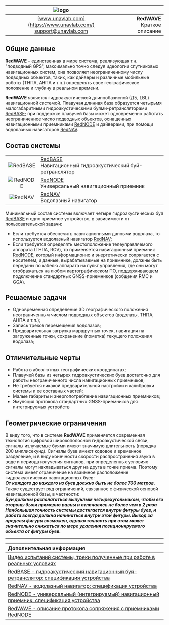 | ![logo](https://ucnl.github.io/documentation/sm_logo.png) |  |
| :---: | ---: |
| [www.unavlab.com](https://www.unavlab.com/) <br/> [support@unavlab.com](mailto:support@unavlab.com) | **RedWAVE**<br/> Краткое описание |

## Общие данные
**RedWAVE** – единственная в мире система, реализующая т.н. "подводный GPS", максимально точно следуя идеологии спутниковых навигационных 
систем, она позволяет неограниченному числу подводных объектов, таких, как дайверы и различные мобильные роботы (ТНПА, АНПА и т.п.) определять 
свое географическое положение и глубину в реальном времени.

**RedWAVE** является гидроакустической длиннобазисной (ДБ, LBL) навигационной системой. Плавучая длинная база образуется четырьмя малогабаритными 
гидроакустическими буями-ретрансляторами [RedBASE](RedBASE_Specification_ru.md); при поддержке плавучей базы может одновременно работать 
неограниченное число подводных объектов, оснащенных навигационными приемниками [RedNODE](RedNODE_Specification_ru.md) и дайверами, при помощи водолазных навигаторов [RedNAV](RedNAV_Specification_ru.md).

## Состав системы

|  |  |
| :---: | :--- |
| ![RedBASE](https://ucnl.github.io/documentation/def_redbase_yellow.png) | [RedBASE](RedBASE_Specification_ru.md) <br/> Навигационный гидроакустический буй-ретранслятор |
| ![RedNODE](https://ucnl.github.io/documentation/def_modem_black.png) | [RedNODE](RedNODE_Specification_ru.md) <br/> Универсальный навигационный приемник |
| ![RedNAV](https://ucnl.github.io/documentation/def_rednav_yellow.png) | [RedNAV](RedNAV_Specification_ru.md) <br/> Водолазный навигатор |

Минимальный состав системы включает четыре гидроакустических буя [RedBASE](RedBASE_Specification_ru.md) и одно приемное устройство, в зависимости от пользовательской задачи:
* Если требуется обеспечить навигационными данными водолаза, то используется водолазный навигатор [RedNAV](RedNAV_Specification_ru.md);
* Если требуется определять местоположение телеуправляемого аппарата (ТНПА, ROV), то применяется навигационный приемник [RedNODE](RedNODE_Specification_ru.md), который информационно и энергетически сопрягается с носителем, и данные, вырабатываемые на приемнике, должны быть переданы по кабелю аппарата на пульт управления, где они могут отображаться на любом картографическом ПО, поддерживающем подключение стандартных GNSS-приемников (собщения RMC и GGA).


## Решаемые задачи
* Одновременная определение 3D географического положения неограниченным числом подводных объектов (водолазы, ТНПА, АНПА и т.п.);
* Запись треков перемещения водолазов;
* Предварительная загрузка маршрутных точек, навигация на загруженные точки, сохранение (пометка) текущего положения водолаза;

## Отличительные черты
* Работа в абсолютных географических координатах;
* Плавучей базы из четырех гидроакустических буев достаточно для работы неограниченного числа навигационных приемников;
* Не требуется никакой предварительной настройки и калибровки системы и ее составных частей;
* Малые габариты и энергопотребление навигационных приемников;
* Эмуляция протокола стандартных GNSS-приемников для интегрируемых устройств


## Геометрические ограничения
В виду того, что в системе **RedWAVE** применяется современная технология цифровой широкополосной гидроакустической связи, сигналы излучаемые 
буями имеют значимую длительность (порядка 200 миллисекунд). Сигналы буев имеют кодовое и временное разделение, и в виду конечности скорости 
распространения звука в воде и периода излучения сигналов, при определенных условиях сигналы могут накладываться друг на друга в точке приема. 
Поэтому система имеет ограничение на взаимное расположение гидроакустических навигационных буев:  
_**От каждого до каждого из буев должно быть не более 700 метров.**_  
Также существует ряд ограничений, связанное с физической основой навигационной базы, в частности:  
_**Буи должны располагаться выпуклым четырехугольником, чтобы его стороны были примерно равны и отличались не более чем в 2 раза**_  
_**Наибольшая точность системы достигается внутри фигуры буев, и работа всегда должна начинаться внутри этой фигуры. Выход за пределы фигуры 
возможен, однако точность при этом может значительно снижаться по мере удаления позиционируемого объекта от фигуры буев.**_


_________  

| **Дополнительная информация** |
| :--- |
| [Видео испытаний системы, треки полученные при работе в реальных условиях](media.md) |
| [RedBASE - гидроакустический навигационный буй-ретранслятор: спецификация устройства](RedBASE_Specification_ru.md) |
| [RedNAV - водолазный навигатор: спецификация устройства](RedNAV_Specification_ru.md) |
| [RedNODE - универсальный (интегрируемый) навигационный приемник: спецификация устройства](RedNODE_Specification_ru.md) |
| [RedWAVE - описание протокола сопряжения с приемниками RedNODE](RedWAVE_Protocol_Specification_ru.html) |

